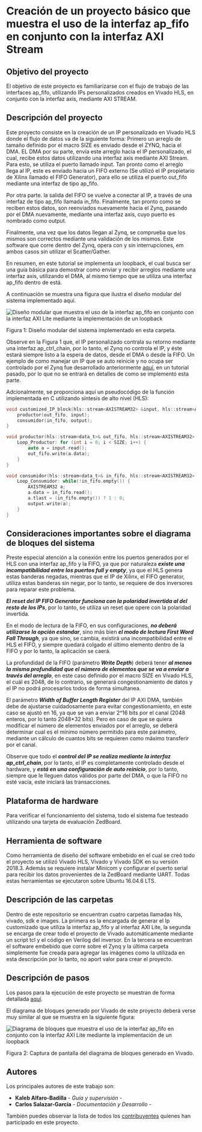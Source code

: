 # Creación de un proyecto básico que muestra el uso de la interfaz ap_fifo en conjunto con la interfaz AXI Stream

## Objetivo del proyecto

El objetivo de este proyecto es familiarizarse con el flujo de trabajo de las interfaces ap_fifo, utilizando IPs personalizados creados en Vivado HLS, en conjunto con la interfaz axis, mediante AXI STREAM.

## Descripción del proyecto

Este proyecto consiste en la creación de un IP personalizado en Vivado HLS donde el flujo de datos va de la siguiente forma: Primero un arreglo de tamaño definido por el macro SIZE es enviado desde el ZYNQ, hacia el DMA. EL DMA por su parte, envía este arreglo hacia el IP personalizado, el cual, recibe estos datos utilizando una interfaz axis mediante AXI Stream. Para esto, se utiliza el puerto llamado input. Tan pronto como el arreglo llega al IP, este es enviado hacia un FIFO externo (Se utilizó el IP propietario de Xilinx llamado el FIFO Generator), para ello se utiliza el puerto out_fifo mediante una interfaz de tipo ap_fifo.

Por otra parte. la salida del FIFO se vuelve a conectar al IP, a través de una interfaz de tipo ap_fifo llamada in_fifo. Finalmente, tan pronto como se reciben  estos datos, son reenviados nuevamente hacia el Zynq, pasando por el DMA nuevamente, mediante una interfaz axis, cuyo puerto es nombrado como output. 

Finalmente, una vez que los datos llegan al Zynq, se comprueba que los mismos son correctos mediante una validación de los mismos. Este software que corre dentro del Zynq, opera con y sin interrupciones, em ambos casos sin utilizar el Scatter/Gather.

En resumen, en este tutorial se implementa un loopback, el cual busca ser una guía básica para demostrar como enviar y recibir arreglos mediante una interfaz axis, utilizando el DMA, al mismo tiempo que se utiliza una interfaz ap_fifo dentro de está.

A continuación se muestra una figura que ilustra el diseño modular del sistema implementado aquí.

![Diseño modular que muestra el uso de la interfaz ap_fifo en conjunto con la interfaz AXI Lite mediante la implementación de un loopback](https://raw.githubusercontent.com/cadriansalazarg/InterfacesZynq/master/Uso_Interfaz_ap_fifo_Con_AXI_Stream/images/Block_Diagram_ap_fifo_with_axistream.png)

Figura 1: Diseño modular del sistema implementado en esta carpeta.

Observe en la Figura 1 que, el IP personalizado contrala su retorno mediante una interfaz ap_ctrl_chain, por lo tanto, el Zynq no controla el IP, y éste estará siempre listo a la espera de datos, desde el DMA o desde la FIFO. Un ejemplo de como manejar un IP que se auto reinicie y no ocupa ser controlado por el Zynq fue desarrollado anteriormente [aquí](https://github.com/cadriansalazarg/InterfacesZynq/tree/master/Loop_Back_AXI_Stream_Auto_Start), en un tutorial pasado, por lo que no se entrará en detalles de como se implementó esta parte.


Adcionalmente, se proporciona aquí un pseudocódigo de la función implementada en C utilizando síntesis de alto nivel (HLS):
```C
void customized_IP_block(hls::stream<AXISTREAM32> &input, hls::stream<AXISTREAM32> &output, hls::stream<data_t>& in_fifo, hls::stream<data_t>& out_fifo){
	productor(out_fifo, input);
	consumidor(in_fifo, output);
}

void productor(hls::stream<data_t>& out_fifo, hls::stream<AXISTREAM32> &input) {
	Loop_Productor: for (int i = 0; i < SIZE; i++) {
		auto a = input.read();
		out_fifo.write(a.data);
	}
}

void consumidor(hls::stream<data_t>& in_fifo, hls::stream<AXISTREAM32> &output) {
	Loop_Consumidor: while(!in_fifo.empty()) {
        AXISTREAM32 a;
		a.data = in_fifo.read();
		a.tlast = (in_fifo.empty()) ? 1 : 0;
		output.write(a);
    } 
}
```



## Consideraciones importantes sobre el diagrama de bloques del sistema

Preste especial atención a la conexión entre los puertos generados por el HLS con una interfaz ap_fifo y la FIFO, ya que por naturaleza ***existe una incompatibilidad entre los puertos full y empty***, ya que el HLS genera estas banderas negadas, mientras que el IP de Xilinx, el FIFO generator, utiliza estas banderas sin negar, por lo tanto, se requiere de dos inversores para reparar este problema.

***El reset del IP FIFO Generator funciona con la polaridad invertida al del resto de los IPs***, por lo tanto, se utiliza un reset que opere con la polaridad invertida.

En el modo de lectura de la FIFO, en sus configuraciones, ***no deberá utilizarse la opción estandar***, sino más bien ***el modo de lectura First Word Fall Through***, ya que sino, se cambia, existirá una incompatibilidad entre el HLS el FIFO, y siempre quedará colgado el último elemento dentro de la FIFO y por lo tanto, la aplicación se caerá.

La profundidad de la FIFO (parámetro ***Write Depth***) deberá tener ***al menos la misma profundidad que el número de elementos que se va a enviar a través del arreglo***, en este caso definido por el macro SIZE en Vivado HLS, el cuál es 2048, de lo contrario, se generará congestionamiento de datos y el IP no podrá procesarlos todos de forma simultanea.

El parámetro ***Width of Buffer Length Register*** del IP AXI DMA, también debe de ajustarse cuidadosamente para evitar congestionamiento, en este caso se ajustó en 16, ya que se van a enviar 2^16 bits por el canal (2048 enteros, por lo tanto 2048*32 bits). Pero en caso de  que se quiera modificar el número de elementos enviados por el arreglo, se deberá determinar cual es el mínimo número permitido para este parámetro, mediante un cálculo de cuantos bits se requieren como máximo transferir por el canal.

Observe que todo el ***control del IP se realiza mediante la interfaz ap_ctrl_chain***, por lo tanto, el IP es completamente controlado desde el hardware, y ***está en una configuración de auto reinicio***, por lo tanto, siempre que le lleguen datos válidos por parte del DMA, o que la FIFO no esté vacía, este iniciará las transacciones.



## Plataforma de hardware

Para verificar el funcionamiento del sistema, todo el sistema fue testeado  utilizando una tarjeta de evaluación ZedBoard.

## Herramienta de software

Como herramienta de diseño del software embebido en el cual se creó todo el proyecto se utilizó Vivado HLS, Vivado y Vivado SDK en su versión 2018.3. Además se requiere instalar Minicom y configurar el puerto serial para recibir los datos provenientes de la ZedBoard mediante UART. Todas estas herramientas se ejecutaron sobre Ubuntu 16.04.6 LTS. 

## Descripción de las carpetas

Dentro de este repositorio se encuentran cuatro carpetas llamadas hls, vivado, sdk e images. La primera es la encargada de generar el Ip customizado que utiliza la interfaz ap_fifo y al interfaz AXI Lite, la segunda se encarga de crear todo el proyecto de Vivado automáticamente mediante un script tcl y el código en Verilog del inversor. En la tercera se encuentran el software embebido que corre sobre el Zynq y la última carpeta simplemente fue creada para agregar las imágenes como la utilizada en esta descripción por lo tanto, no aport valor para crear el proyecto.

## Descripción de pasos 

Los pasos para la ejecución de este proyecto se muestran de forma detallada [aquí](https://youtu.be/4qnYAR3oQDw).

El diagrama de bloques generado por Vivado de este proyecto deberá verse muy similar al que se muestra en la siguiente figura:

![Diagrama de bloques que muestra el uso de la interfaz ap_fifo en conjunto con la interfaz AXI Lite mediante la implementación de un loopback](https://raw.githubusercontent.com/cadriansalazarg/InterfacesZynq/master/Uso_Interfaz_ap_fifo_Con_AXI_Stream/images/ScreenCapture_Block_Diagram_Vivado.png)

Figura 2: Captura de pantalla del diagrama de bloques generado en Vivado.

## Autores

Los principales autores de este trabajo son:

* **Kaleb Alfaro-Badilla** - *Guía y supervisión* - 
* **Carlos Salazar-García** - *Documentación y Desarrollo* -

También puedes observar la lista de todos los [contribuyentes](https://github.com/cadriansalazarg/InterfacesZynq/contributors) quíenes han participado en este proyecto. 

